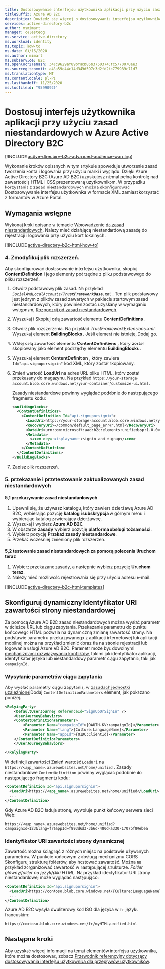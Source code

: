 ```yaml
---
title: Dostosowywanie interfejsu użytkownika aplikacji przy użyciu zasad niestandardowych
titleSuffix: Azure AD B2C
description: Dowiedz się więcej o dostosowywaniu interfejsu użytkownika przy użyciu zasad niestandardowych w programie Azure Active Directory B2C.
services: active-directory-b2c
author: msmimart
manager: celestedg
ms.service: active-directory
ms.workload: identity
ms.topic: how-to
ms.date: 03/16/2020
ms.author: mimart
ms.subservice: B2C
ms.openlocfilehash: 340c9629af89bfacb85b37503743fc5770070ae3
ms.sourcegitcommit: a43a59e44c14d349d597c3d2fd2bc779989c71d7
ms.translationtype: MT
ms.contentlocale: pl-PL
ms.lasthandoff: 11/25/2020
ms.locfileid: "95990920"
---
```

# <a name="customize-the-user-interface-of-your-application-using-a-custom-policy-in-azure-active-directory-b2c"></a>Dostosuj interfejs użytkownika aplikacji przy użyciu zasad niestandardowych w Azure Active Directory B2C

[!INCLUDE [active-directory-b2c-advanced-audience-warning](../../includes/active-directory-b2c-advanced-audience-warning.md)]

Wykonanie kroków opisanych w tym artykule spowoduje utworzenie zasad tworzenia konta i logowania przy użyciu marki i wyglądu. Dzięki Azure Active Directory B2C (Azure AD B2C) uzyskujesz niemal pełną kontrolę nad zawartością HTML i CSS prezentowaną użytkownikom. W przypadku korzystania z zasad niestandardowych można skonfigurować Dostosowywanie interfejsu użytkownika w formacie XML zamiast korzystać z formantów w Azure Portal.

## <a name="prerequisites"></a>Wymagania wstępne

Wykonaj kroki opisane w temacie Wprowadzenie [do zasad niestandardowych](custom-policy-get-started.md). Należy mieć działającą niestandardową zasadę do rejestracji i logowania przy użyciu kont lokalnych.

[!INCLUDE [active-directory-b2c-html-how-to](../../includes/active-directory-b2c-html-how-to.md)]

### <a name="4-modify-the-extensions-file"></a>4. Zmodyfikuj plik rozszerzeń.

Aby skonfigurować dostosowanie interfejsu użytkownika, skopiuj **ContentDefinition** i jego elementy podrzędne z pliku podstawowego do pliku rozszerzeń.

1. Otwórz podstawowy plik zasad. Na przykład <em>`SocialAndLocalAccounts/`**`TrustFrameworkBase.xml`**</em> . Ten plik podstawowy jest jednym z plików zasad zawartych w pakiecie startowym zasad niestandardowych, który powinien zostać uzyskany w wymaganiu wstępnym, [Rozpocznij od zasad niestandardowych](./custom-policy-get-started.md).
1. Wyszukaj i Skopiuj całą zawartość elementu **ContentDefinitions** .
1. Otwórz plik rozszerzenia. Na przykład *TrustFrameworkExtensions.xml*. Wyszukaj element **BuildingBlocks** . Jeśli element nie istnieje, Dodaj go.
1. Wklej całą zawartość elementu **ContentDefinitions** , który został skopiowany jako element podrzędny elementu **BuildingBlocks** .
1. Wyszukaj element **ContentDefinition** , który zawiera `Id="api.signuporsignin"` kod XML, który został skopiowany.
1. Zmień wartość **LoadUri** na adres URL pliku HTML, który został przekazany do magazynu. Na przykład `https://your-storage-account.blob.core.windows.net/your-container/customize-ui.html`.

    Zasady niestandardowe powinny wyglądać podobnie do następującego fragmentu kodu:

    ```xml
    <BuildingBlocks>
      <ContentDefinitions>
        <ContentDefinition Id="api.signuporsignin">
          <LoadUri>https://your-storage-account.blob.core.windows.net/your-container/customize-ui.html</LoadUri>
          <RecoveryUri>~/common/default_page_error.html</RecoveryUri>
          <DataUri>urn:com:microsoft:aad:b2c:elements:unifiedssp:1.0.0</DataUri>
          <Metadata>
            <Item Key="DisplayName">Signin and Signup</Item>
          </Metadata>
        </ContentDefinition>
      </ContentDefinitions>
    </BuildingBlocks>
    ```

1. Zapisz plik rozszerzeń.

### <a name="5-upload-and-test-your-updated-custom-policy"></a>5. przekazanie i przetestowanie zaktualizowanych zasad niestandardowych

#### <a name="51-upload-the-custom-policy"></a>5,1 przekazywanie zasad niestandardowych

1. Upewnij się, że używasz katalogu, który zawiera dzierżawę Azure AD B2C, wybierając pozycję **katalog i subskrypcja** w górnym menu i wybierając katalog zawierający dzierżawcę.
1. Wyszukaj i wybierz **Azure AD B2C**.
1. W obszarze **zasady** wybierz pozycję **platforma obsługi tożsamości**.
1. Wybierz pozycję **Przekaż zasady niestandardowe**.
1. Przekaż wcześniej zmieniony plik rozszerzeń.

#### <a name="52-test-the-custom-policy-by-using-run-now"></a>5,2 testowanie zasad niestandardowych za pomocą polecenia **Uruchom teraz**

1. Wybierz przekazane zasady, a następnie wybierz pozycję **Uruchom teraz**.
1. Należy mieć możliwość rejestrowania się przy użyciu adresu e-mail.

[!INCLUDE [active-directory-b2c-html-templates](../../includes/active-directory-b2c-html-templates.md)]

## <a name="configure-dynamic-custom-page-content-uri"></a>Skonfiguruj dynamiczny Identyfikator URI zawartości strony niestandardowej

Za pomocą Azure AD B2C zasad niestandardowych można wysłać parametr w ścieżce URL lub ciągu zapytania. Przekazanie parametru do punktu końcowego HTML pozwala na dynamiczną zmianę zawartość strony. Na podstawie parametru przekazywanego z aplikacji internetowej lub aplikacji mobilnej można na przykład zmienić obraz tła na stronie rejestracji lub logowania usługi Azure AD B2C. Parametr może być dowolnymi [mechanizmami rozwiązywania konfliktów](claim-resolver-overview.md), takimi jak identyfikator aplikacji, identyfikator języka lub niestandardowy parametr ciągu zapytania, taki jak `campaignId` .

### <a name="sending-query-string-parameters"></a>Wysyłanie parametrów ciągu zapytania

Aby wysłać parametry ciągu zapytania, w [zasadach jednostki uzależnionej](relyingparty.md)Dodaj `ContentDefinitionParameters` element, jak pokazano poniżej.

```xml
<RelyingParty>
    <DefaultUserJourney ReferenceId="SignUpOrSignIn" />
    <UserJourneyBehaviors>
    <ContentDefinitionParameters>
        <Parameter Name="campaignId">{OAUTH-KV:campaignId}</Parameter>
        <Parameter Name="lang">{Culture:LanguageName}</Parameter>
        <Parameter Name="appId">{OIDC:ClientId}</Parameter>
    </ContentDefinitionParameters>
    </UserJourneyBehaviors>
    ...
</RelyingParty>
```

W definicji zawartości Zmień wartość `LoadUri` na `https://<app_name>.azurewebsites.net/home/unified` . Zasady niestandardowe `ContentDefinition` powinny wyglądać podobnie do następującego fragmentu kodu:

```xml
<ContentDefinition Id="api.signuporsignin">
  <LoadUri>https://<app_name>.azurewebsites.net/home/unified</LoadUri>
  ...
</ContentDefinition>
```

Gdy Azure AD B2C ładuje stronę, wywołuje punkt końcowy serwera sieci Web:

```http
https://<app_name>.azurewebsites.net/home/unified?campaignId=123&lang=fr&appId=f893d6d3-3b6d-480d-a330-1707bf80ebea
```

### <a name="dynamic-page-content-uri"></a>Identyfikator URI zawartości strony dynamicznej

Zawartość można ściągnąć z różnych miejsc na podstawie używanych parametrów. W punkcie końcowym z obsługą mechanizmu CORS Skonfiguruj strukturę folderów, aby hostować zawartość. Można na przykład zorganizować zawartość w następującej strukturze. *Folder główny/folder na język/pliki HTML*. Na przykład identyfikator URI strony niestandardowej może wyglądać następująco:

```xml
<ContentDefinition Id="api.signuporsignin">
  <LoadUri>https://contoso.blob.core.windows.net/{Culture:LanguageName}/myHTML/unified.html</LoadUri>
  ...
</ContentDefinition>
```

Azure AD B2C wysyła dwuliterowy kod ISO dla języka w `fr` języku francuskim:

```http
https://contoso.blob.core.windows.net/fr/myHTML/unified.html
```

## <a name="next-steps"></a>Następne kroki

Aby uzyskać więcej informacji na temat elementów interfejsu użytkownika, które można dostosować, zobacz [Przewodnik referencyjny dotyczący dostosowywania interfejsu użytkownika dla przepływów użytkowników](customize-ui-overview.md).